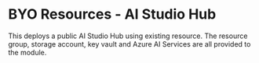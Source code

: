 # BYO Resources - AI Studio Hub

This deploys a public AI Studio Hub using existing resource. The resource group, storage account, key vault and Azure AI Services are all provided to the module.
